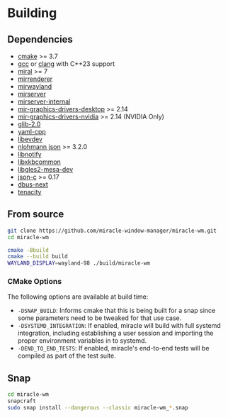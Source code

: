 # Building

## Dependencies
- [cmake](https://cmake.org/) >= 3.7
- [gcc](https://gcc.gnu.org/) or [clang](https://clang.llvm.org/) with C++23 support
- [miral](https://canonical-mir.readthedocs-hosted.com/stable/tutorial/) >= 7
- [mirrenderer](https://canonical-mir.readthedocs-hosted.com/stable/tutorial/)
- [mirwayland](https://canonical-mir.readthedocs-hosted.com/stable/tutorial/)
- [mirserver](https://canonical-mir.readthedocs-hosted.com/stable/tutorial/)
- [mirserver-internal](https://canonical-mir.readthedocs-hosted.com/stable/tutorial/)
- [mir-graphics-drivers-desktop](https://canonical-mir.readthedocs-hosted.com/stable/tutorial/) >= 2.14
- [mir-graphics-drivers-nvidia](https://canonical-mir.readthedocs-hosted.com/stable/tutorial/) >= 2.14 (NVIDIA Only)
- [glib-2.0](https://docs.gtk.org/glib/)
- [yaml-cpp](https://github.com/jbeder/yaml-cpp)
- [libevdev](https://www.freedesktop.org/wiki/Software/libevdev/)
- [nlohmann json](https://github.com/nlohmann/json) >= 3.2.0
- [libnotify](https://gitlab.gnome.org/GNOME/libnotify)
- [libxkbcommon](https://github.com/xkbcommon/libxkbcommon)
- [libgles2-mesa-dev](https://docs.mesa3d.org/opengles.html)
- [json-c](https://github.com/json-c/json-c) >= 0.17
- [dbus-next](https://pypi.org/project/dbus-next/)
- [tenacity](https://pypi.org/project/tenacity/)


## From source
```sh
git clone https://github.com/miracle-window-manager/miracle-wm.git
cd miracle-wm

cmake -Bbuild
cmake --build build
WAYLAND_DISPLAY=wayland-98 ./build/miracle-wm
```

### CMake Options
The following options are available at build time:

- `-DSNAP_BUILD`: Informs cmake that this is being built for a snap
  since some parameters need to be tweaked for that use case.
- `-DSYSTEMD_INTEGRATION`: If enabled, miracle will build with full
  systemd integration, including establishing a user session and
  importing the proper environment variables in to systemd.
- `-DEND_TO_END_TESTS`: If enabled, miracle's end-to-end tests will
  be compiled as part of the test suite.


## Snap
```sh
cd miracle-wm
snapcraft
sudo snap install --dangerous --classic miracle-wm_*.snap
```
